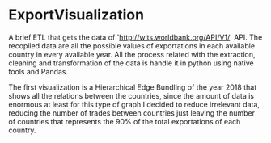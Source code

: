 # ExportVisualization
A brief ETL that gets the data of  'http://wits.worldbank.org/API/V1/' API. The recopiled data are all the possible values of exportations in each available country in every available year. All the process related with the extraction, cleaning and transformation of the data is handle it in python using native tools and Pandas. 

The first visualization is a Hierarchical Edge Bundling of the year 2018 that shows all the relations between the countries, since the amount of data is enormous at least for this type of graph I decided to reduce irrelevant data, reducing the number of trades between countries just leaving the number of countries that represents the 90% of the total exportations of each country.  
